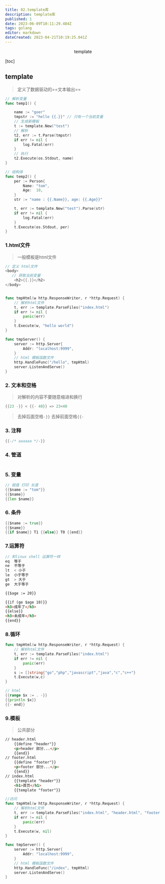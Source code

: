 ```yaml
---
title: 02.template库
description: template库
published: 1
date: 2023-06-09T10:11:29.484Z
tags: golang
editor: markdown
dateCreated: 2023-04-21T10:19:25.041Z
---
```


<center>template</center>



[toc]



## template

> 定义了数据驱动的==文本输出==



```go
// 解析变量
func temp1() {

	name := "goer"
	tmpstr := "hello {{.}}" // 只有一个当前变量
	// 生成新模板
	t := template.New("test")
    // 解析
	t2, err := t.Parse(tmpstr)
	if err != nil {
		log.Fatal(err)
	}
	// 执行
	t2.Execute(os.Stdout, name)
}
```

```go
// 结构体
func temp2() {
	per := Person{
		Name: "tom",
		Age:  10,
	}
	str := "name : {{.Name}}, age: {{.Age}}"

	t, err := template.New("test").Parse(str)
	if err != nil {
		log.Fatal(err)
	}
	t.Execute(os.Stdout, per)
}
```



### 1.html文件

> 一般模板是html文件

```go
// 定义 html文件
<body>
   // 获取当前变量
    <h2>{{.}}</h2>
</body>
```

```go

func tmpHtml(w http.ResponseWriter, r *http.Request) {
	// 解析html文件
	t, err := template.ParseFiles("index.html")
	if err != nil {
		panic(err)
	}
	t.Execute(w, "hello world")
}

func tmpServer() {
	server := http.Server{
		Addr: "localhost:9999",
	}
	// html 模板函数文件
	http.HandleFunc("/hello", tmpHtml)
	server.ListenAndServe()
}
```



### 2. 文本和空格

> 对解析的内容不要随意缩进和换行

```go
{{23 -}} < {{- 40}} => 23<40
```

> 去掉后面空格`-}}`  去掉前面空格`{{- `



### 3. 注释

```go
{{-/* aaaaaa */-}}
```



### 4. 管道

```go

```





### 5. 变量

```go
// 赋值 打印 长度
{{$name := "tom"}}
{{$name}}
{{len $name}}
```



### 6. 条件

```go
{{$name := true}}
{{$name}}
{{if $name}} T1 {{else}} T0 {{end}}
```

### 7.运算符

```go
// 和linux shell 运算符一样
eq  等于
ne  不等于
lt  < 小于
le  小于等于
gt  > 大于
ge  大于等于
```

```html
{{$age := 20}}

{{if (ge $age 10)}}
<h3>成年了</h3>
{{else}}
<h3>未成年</h3>
{{end}}
```

### 8.循环

```go
func tmpHtml(w http.ResponseWriter, r *http.Request) {
	// 解析html文件
	t, err := template.ParseFiles("index.html")
	if err != nil {
		panic(err)
	}
    s := []string{"go","php","javascript","java","c","c++"}
	t.Execute(w,c)
}

// html
{{range $x := . -}}
{{println $x}}
{{- end}}
```



### 9.模板

> 公共部分

```html
// header.html
    {{define "header"}}
    <p>header 部分...</p>
    {{end}}
// footer.html
    {{define "footer"}}
    <p>footer 部分...</p>
    {{end}}
// index.html
    {{template "header"}}
    <h1>首页</h1>
    {{template "footer"}}
```

```go
//访问
func tmpHtml(w http.ResponseWriter, r *http.Request) {
	// 解析html文件 
	t, err := template.ParseFiles("index.html", "header.html", "footer.html")
	if err != nil {
		panic(err)
	}
	t.Execute(w, nil)
}

func tmpServer() {
	server := http.Server{
		Addr: "localhost:9999",
	}
	// html 模板函数文件
	http.HandleFunc("/index", tmpHtml)
	server.ListenAndServe()
}
```

